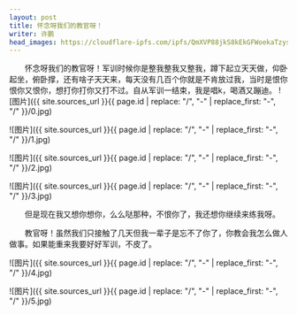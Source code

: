 ```yaml
---
layout: post
title: 怀念呀我们的教官呀！
writer: 许鹏
head_images: https://cloudflare-ipfs.com/ipfs/QmXVP88jkS8kEkGFWoekaTzys7jfnf9RMwdDcXfXENNp1B/2018-10-24-huai-nina-a-xp/0.jpg
---
```

&emsp;&emsp;怀念呀我们的教官呀！军训时候你是整我整我又整我，蹲下起立天天做，仰卧起坐，俯卧撑，还有啥子天天来，每天没有几百个你就是不肯放过我，当时是恨你恨你又恨你，想打你打你又打不过。自从军训一结束，我是唱k，喝酒又蹦迪。
![图片]({{ site.sources_url }}{{ page.id | replace: "/", "-" | replace_first: "-", "/" }}/0.jpg)

![图片]({{ site.sources_url }}{{ page.id | replace: "/", "-" | replace_first: "-", "/" }}/1.jpg)

![图片]({{ site.sources_url }}{{ page.id | replace: "/", "-" | replace_first: "-", "/" }}/2.jpg)

![图片]({{ site.sources_url }}{{ page.id | replace: "/", "-" | replace_first: "-", "/" }}/3.jpg)

&emsp;&emsp;但是现在我又想你想你，么么哒那种，不恨你了，我还想你继续来练我呀。

&emsp;&emsp;教官呀！虽然我们只接触了几天但我一辈子是忘不了你了，你教会我怎么做人做事。如果能重来我要好好军训，不皮了。
    
![图片]({{ site.sources_url }}{{ page.id | replace: "/", "-" | replace_first: "-", "/" }}/4.jpg)

![图片]({{ site.sources_url }}{{ page.id | replace: "/", "-" | replace_first: "-", "/" }}/5.jpg)
